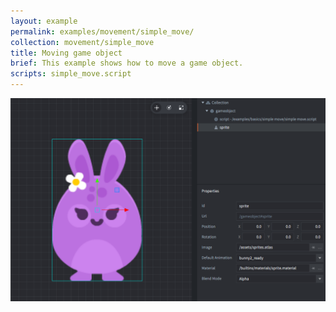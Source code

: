 ```yaml
---
layout: example
permalink: examples/movement/simple_move/
collection: movement/simple_move
title: Moving game object
brief: This example shows how to move a game object.
scripts: simple_move.script
---
```


![simple move](simple_move.png)